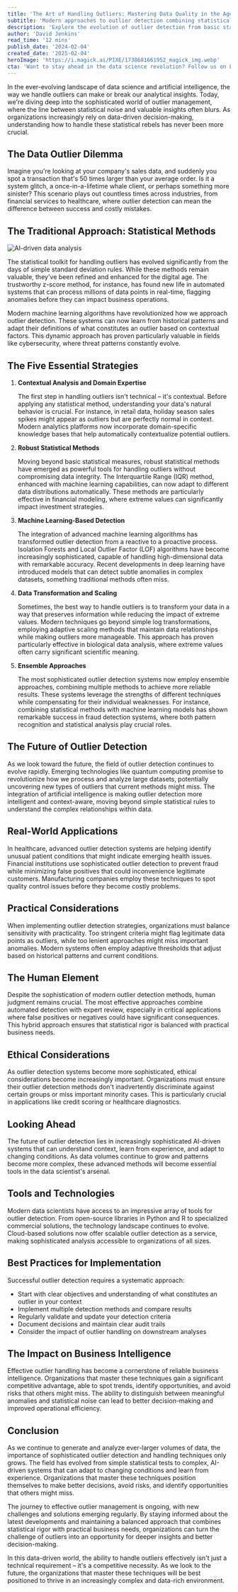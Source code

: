 ```yaml
---
title: 'The Art of Handling Outliers: Mastering Data Quality in the Age of AI'
subtitle: 'Modern approaches to outlier detection combining statistical methods with AI'
description: 'Explore the evolution of outlier detection from basic statistical methods to sophisticated AI-driven systems. Learn how modern organizations combine traditional approaches with machine learning to identify and handle anomalies in data, enabling better decision-making and risk management across industries.'
author: 'David Jenkins'
read_time: '12 mins'
publish_date: '2024-02-04'
created_date: '2025-02-04'
heroImage: 'https://i.magick.ai/PIXE/1738681661952_magick_img.webp'
cta: 'Want to stay ahead in the data science revolution? Follow us on LinkedIn for cutting-edge insights on AI, machine learning, and data analytics that can transform your business.'
---
```


In the ever-evolving landscape of data science and artificial intelligence, the way we handle outliers can make or break our analytical insights. Today, we're diving deep into the sophisticated world of outlier management, where the line between statistical noise and valuable insights often blurs. As organizations increasingly rely on data-driven decision-making, understanding how to handle these statistical rebels has never been more crucial.

## The Data Outlier Dilemma

Imagine you're looking at your company's sales data, and suddenly you spot a transaction that's 50 times larger than your average order. Is it a system glitch, a once-in-a-lifetime whale client, or perhaps something more sinister? This scenario plays out countless times across industries, from financial services to healthcare, where outlier detection can mean the difference between success and costly mistakes.

## The Traditional Approach: Statistical Methods

![AI-driven data analysis](https://i.magick.ai/PIXE/1738681661956_magick_img.webp)

The statistical toolkit for handling outliers has evolved significantly from the days of simple standard deviation rules. While these methods remain valuable, they've been refined and enhanced for the digital age. The trustworthy z-score method, for instance, has found new life in automated systems that can process millions of data points in real-time, flagging anomalies before they can impact business operations.

Modern machine learning algorithms have revolutionized how we approach outlier detection. These systems can now learn from historical patterns and adapt their definitions of what constitutes an outlier based on contextual factors. This dynamic approach has proven particularly valuable in fields like cybersecurity, where threat patterns constantly evolve.

## The Five Essential Strategies

1. **Contextual Analysis and Domain Expertise**

   The first step in handling outliers isn't technical – it's contextual. Before applying any statistical method, understanding your data's natural behavior is crucial. For instance, in retail data, holiday season sales spikes might appear as outliers but are perfectly normal in context. Modern analytics platforms now incorporate domain-specific knowledge bases that help automatically contextualize potential outliers.

2. **Robust Statistical Methods**

   Moving beyond basic statistical measures, robust statistical methods have emerged as powerful tools for handling outliers without compromising data integrity. The Interquartile Range (IQR) method, enhanced with machine learning capabilities, can now adapt to different data distributions automatically. These methods are particularly effective in financial modeling, where extreme values can significantly impact investment strategies.

3. **Machine Learning-Based Detection**

   The integration of advanced machine learning algorithms has transformed outlier detection from a reactive to a proactive process. Isolation Forests and Local Outlier Factor (LOF) algorithms have become increasingly sophisticated, capable of handling high-dimensional data with remarkable accuracy. Recent developments in deep learning have introduced models that can detect subtle anomalies in complex datasets, something traditional methods often miss.

4. **Data Transformation and Scaling**

   Sometimes, the best way to handle outliers is to transform your data in a way that preserves information while reducing the impact of extreme values. Modern techniques go beyond simple log transformations, employing adaptive scaling methods that maintain data relationships while making outliers more manageable. This approach has proven particularly effective in biological data analysis, where extreme values often carry significant scientific meaning.

5. **Ensemble Approaches**

   The most sophisticated outlier detection systems now employ ensemble approaches, combining multiple methods to achieve more reliable results. These systems leverage the strengths of different techniques while compensating for their individual weaknesses. For instance, combining statistical methods with machine learning models has shown remarkable success in fraud detection systems, where both pattern recognition and statistical analysis play crucial roles.

## The Future of Outlier Detection

As we look toward the future, the field of outlier detection continues to evolve rapidly. Emerging technologies like quantum computing promise to revolutionize how we process and analyze large datasets, potentially uncovering new types of outliers that current methods might miss. The integration of artificial intelligence is making outlier detection more intelligent and context-aware, moving beyond simple statistical rules to understand the complex relationships within data.

## Real-World Applications

In healthcare, advanced outlier detection systems are helping identify unusual patient conditions that might indicate emerging health issues. Financial institutions use sophisticated outlier detection to prevent fraud while minimizing false positives that could inconvenience legitimate customers. Manufacturing companies employ these techniques to spot quality control issues before they become costly problems.

## Practical Considerations

When implementing outlier detection strategies, organizations must balance sensitivity with practicality. Too stringent criteria might flag legitimate data points as outliers, while too lenient approaches might miss important anomalies. Modern systems often employ adaptive thresholds that adjust based on historical patterns and current conditions.

## The Human Element

Despite the sophistication of modern outlier detection methods, human judgment remains crucial. The most effective approaches combine automated detection with expert review, especially in critical applications where false positives or negatives could have significant consequences. This hybrid approach ensures that statistical rigor is balanced with practical business needs.

## Ethical Considerations

As outlier detection systems become more sophisticated, ethical considerations become increasingly important. Organizations must ensure their outlier detection methods don't inadvertently discriminate against certain groups or miss important minority cases. This is particularly crucial in applications like credit scoring or healthcare diagnostics.

## Looking Ahead

The future of outlier detection lies in increasingly sophisticated AI-driven systems that can understand context, learn from experience, and adapt to changing conditions. As data volumes continue to grow and patterns become more complex, these advanced methods will become essential tools in the data scientist's arsenal.

## Tools and Technologies

Modern data scientists have access to an impressive array of tools for outlier detection. From open-source libraries in Python and R to specialized commercial solutions, the technology landscape continues to evolve. Cloud-based solutions now offer scalable outlier detection as a service, making sophisticated analysis accessible to organizations of all sizes.

## Best Practices for Implementation

Successful outlier detection requires a systematic approach:
- Start with clear objectives and understanding of what constitutes an outlier in your context
- Implement multiple detection methods and compare results
- Regularly validate and update your detection criteria
- Document decisions and maintain clear audit trails
- Consider the impact of outlier handling on downstream analyses

## The Impact on Business Intelligence

Effective outlier handling has become a cornerstone of reliable business intelligence. Organizations that master these techniques gain a significant competitive advantage, able to spot trends, identify opportunities, and avoid risks that others might miss. The ability to distinguish between meaningful anomalies and statistical noise can lead to better decision-making and improved operational efficiency.

## Conclusion

As we continue to generate and analyze ever-larger volumes of data, the importance of sophisticated outlier detection and handling techniques only grows. The field has evolved from simple statistical tests to complex, AI-driven systems that can adapt to changing conditions and learn from experience. Organizations that master these techniques position themselves to make better decisions, avoid risks, and identify opportunities that others might miss.

The journey to effective outlier management is ongoing, with new challenges and solutions emerging regularly. By staying informed about the latest developments and maintaining a balanced approach that combines statistical rigor with practical business needs, organizations can turn the challenge of outliers into an opportunity for deeper insights and better decision-making.

In this data-driven world, the ability to handle outliers effectively isn't just a technical requirement – it's a competitive necessity. As we look to the future, the organizations that master these techniques will be best positioned to thrive in an increasingly complex and data-rich environment.